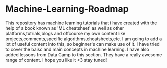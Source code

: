 # Machine-Learning-Roadmap
This repository has machine learning tutorials that i have created with the help of a book known as 'ML cheatsheet' as well as other platforms,tutrials,blogs and offcourse my own content like projects,comments,specific algorithms,cheatsheets,etc. I am going to add a lot of useful content into this, so beginner's can make use of it. I have tried to cover the baisc and main concepts in machine learning.
I have also added lessons from Data Camp to this section. They have a really awesome range of content. I hope you like it <3
stay tuned!
